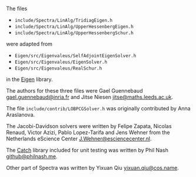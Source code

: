 The files

- `include/Spectra/LinAlg/TridiagEigen.h`
- `include/Spectra/LinAlg/UpperHessenbergEigen.h`
- `include/Spectra/LinAlg/UpperHessenbergSchur.h`

were adapted from

- `Eigen/src/Eigenvaleus/SelfAdjointEigenSolver.h`
- `Eigen/src/Eigenvaleus/EigenSolver.h`
- `Eigen/src/Eigenvaleus/RealSchur.h`

in the [Eigen](http://eigen.tuxfamily.org/) library.

The authors for these three files were Gael Guennebaud <gael.guennebaud@inria.fr>
and Jitse Niesen <jitse@maths.leeds.ac.uk>.

The file `include/contrib/LOBPCGSolver.h` was originally contributed by Anna Araslanova.

The Jacobi-Davidson solvers were written by Felipe Zapata, Nicolas Renaud, Victor Azizi, Pablo Lopez-Tarifa
and Jens Wehner from the Netherlands eScience Center <J.Wehner@esciencecenter.nl>.

The [Catch](https://github.com/philsquared/Catch) library included for unit testing
was written by Phil Nash <github@philnash.me>.

Other part of Spectra was written by Yixuan Qiu <yixuan.qiu@cos.name>.
